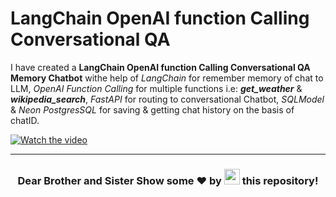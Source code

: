 # LangChain OpenAI function Calling Conversational QA

I have created a **LangChain OpenAI function Calling Conversational QA Memory Chatbot**  withe help of *LangChain* for remember memory of chat to LLM, *OpenAI Function Calling* for multiple functions i.e: ***get_weather*** & ***wikipedia_search***, *FastAPI* for routing to conversational Chatbot, *SQLModel* & *Neon PostgresSQL* for saving & getting chat history on the basis of chatID.

[![Watch the video](https://myapplication-logos.s3.ap-south-1.amazonaws.com/Screenshot+(252).png)](https://learn.deeplearning.ai/accomplishments/e4753c22-d30e-40de-9903-2eb40d880271?usp=sharing)
<hr />

<h3 align="center">Dear Brother and Sister Show some ❤ by <img src="https://imgur.com/o7ncZFp.jpg" height=25px width=25px> this repository!</h3>
